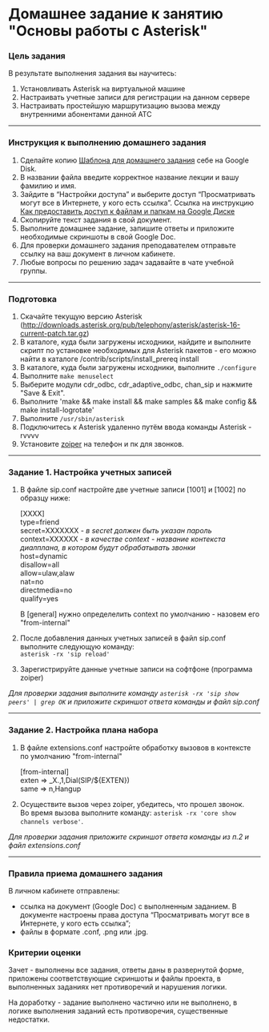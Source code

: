 # Домашнее задание к занятию "Основы работы с Asterisk"

### Цель задания

В результате выполнения задания вы научитесь:  

1. Установливать Asterisk на виртуальной машине
2. Настраивать учетные записи для регистрации на данном сервере
3. Настраивать простейшую маршрутизацию вызова между внутренними абонентами данной АТС

------

### Инструкция к выполнению домашнего задания

1. Сделайте копию [Шаблона для домашнего задания](https://docs.google.com/document/d/1youKpKm_JrC0UzDyUslIZW2E2bIv5OVlm_TQDvH5Pvs/edit) себе на Google Disk.
2. В названии файла введите корректное название лекции и вашу фамилию и имя.
3. Зайдите в “Настройки доступа” и выберите доступ “Просматривать могут все в Интернете, у кого есть ссылка”.  Ссылка на инструкцию [Как предоставить доступ к файлам и папкам на Google Диске](https://support.google.com/docs/answer/2494822?hl=ru&co=GENIE.Platform%3DDesktop)
4. Скопируйте текст задания в свой документ.
5. Выполните домашнее задание, запишите ответы и приложите необходимые скриншоты в свой Google Doc.
6. Для проверки домашнего задания преподавателем отправьте ссылку на ваш документ в личном кабинете.
7. Любые вопросы по решению задач задавайте в чате учебной группы.

------

 ### Подготовка
 
 1. Скачайте текущую версию Asterisk (http://downloads.asterisk.org/pub/telephony/asterisk/asterisk-16-current-patch.tar.gz)
 2. В каталоге, куда были загружены исходники, найдите и выполните скрипт по установке необходимых для Asterisk пакетов - его можно найти в каталоге /contrib/scripts/install_prereq install
 3. В каталоге, куда были загружены исходники, выполните `./configure`
 4. Выполните `make menuselect`
 5. Выберите модули cdr_odbc, cdr_adaptive_odbc, chan_sip и нажмите "Save & Exit".
 6. Выполните 'make && make install && make samples && make config && make install-logrotate'
 7. Выполните `/usr/sbin/asterisk`
 8. Подключитесь к Asterisk удаленно путём ввода команды Asterisk -rvvvv
 9. Установите [zoiper](https://www.zoiper.com/en/voip-softphone/download/current) на телефон и пк для звонков.
 
------
 
### Задание 1. Настройка учетных записей

1. В файле sip.conf настройте две учетные записи [1001] и [1002] по образцу ниже:

   [XXXX]  
  type=friend   
  secret=XXXXXXX    - *в secret должен быть указан пароль*  
  context=XXXXXX    - *в качестве context - название контекста диалплана, в котором будут обрабатывать звонки*  
  host=dynamic  
  disallow=all  
  allow=ulaw,alaw  
  nat=no  
  directmedia=no  
  qualify=yes 

   В [general] нужно определелить context по умолчанию - назовем его "from-internal"

2. После добавления данных учетных записей в файл sip.conf выполните следующую команду:  
`asterisk -rx 'sip reload'`  
3. Зарегистрируйте данные учетные записи на софтфоне (программа zoiper)

*Для проверки задания выполните команду `asterisk -rx 'sip show peers' | grep OK`  и приложите скриншот ответа команды и файл sip.conf*

------

### Задание 2. Настройка плана набора

1. В файле extensions.conf настройте обработку вызовов в контексте по умолчанию "from-internal"

    [from-internal]  
    exten => _X.,1,Dial(SIP/${EXTEN})  
    same => n,Hangup  

2. Осуществите вызов через zoiper, убедитесь, что прошел звонок.  
   Во время вызова выполните команду: 
`asterisk -rx 'core show channels verbose'`.

*Для проверки задания приложите скриншот ответа команды из п.2 и файл extensions.conf*

------

### Правила приема домашнего задания

В личном кабинете отправлены:

- ссылка на документ (Google Doc) с выполненным заданием. В документе настроены права доступа “Просматривать могут все в Интернете, у кого есть ссылка”;
- файлы в формате .conf, .png или .jpg.


### Критерии оценки

Зачет - выполнены все задания, ответы даны в развернутой форме, приложены соответствующие скриншоты и файлы проекта, в выполненных заданиях нет противоречий и нарушения логики.

На доработку - задание выполнено частично или не выполнено, в логике выполнения заданий есть противоречия, существенные недостатки.

